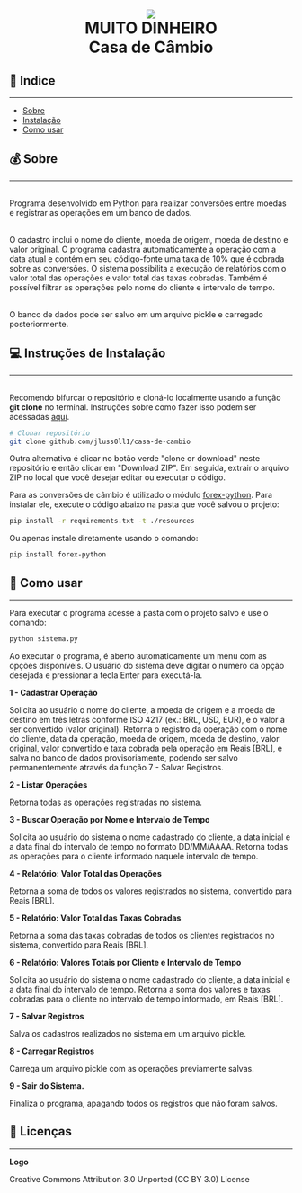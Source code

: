 <h1 align = 'center'> 
    <img src = 'https://i.ibb.co/W58n6fw/thumbnail-moeda.png'> 
    <br>MUITO DINHEIRO
    <br>Casa de Câmbio</br>
</h1>


## 📃 Indice
___

- [Sobre](#-sobre)
- [Instalação](#-instruções-de-instalação)
- [Como usar](#-como-usar)

##  💰 Sobre
___

<br>Programa desenvolvido em Python para realizar conversões entre moedas e registrar as operações em um banco de dados. </br>  
  
<br>O cadastro inclui o nome do cliente, moeda de origem, moeda de destino e valor original. O programa cadastra automaticamente a operação com a data atual e contém em seu código-fonte uma taxa de 10% que é cobrada sobre as conversões. O sistema possibilita a execução de relatórios com o valor total das operações e valor total das taxas cobradas. Também é possível filtrar as operações pelo nome do cliente e intervalo de tempo.</br>

<br>O banco de dados pode ser salvo em um arquivo pickle e carregado posteriormente.</br>

## 💻 Instruções de Instalação
___

<br>Recomendo  bifurcar o repositório e cloná-lo localmente usando a função **git clone** no terminal. Instruções sobre como fazer isso podem ser acessadas [aqui](
https://docs.github.com/pt/github/getting-started-with-github/fork-a-repo).
</br>

``` bash
# Clonar repositório
git clone github.com/jluss0ll1/casa-de-cambio
```
Outra alternativa é clicar no botão verde "clone or download" neste repositório e então clicar em "Download ZIP". Em seguida, extrair o arquivo ZIP no local que você desejar editar ou executar o código.

Para as conversões de câmbio é utilizado o módulo [forex-python](https://pypi.org/project/forex-python/). Para instalar ele, execute o código abaixo na pasta que você salvou o projeto:

```bash
pip install -r requirements.txt -t ./resources
```

Ou apenas instale diretamente usando o comando:

```bash
pip install forex-python
```

## 📝 Como usar
___

Para executar o programa acesse a pasta com o projeto salvo e use o comando: 

```bash
python sistema.py
```

Ao executar o programa, é aberto automaticamente um menu com as opções disponíveis. O usuário do sistema deve digitar o número da opção desejada e pressionar a tecla Enter para executá-la.

**1 - Cadastrar Operação**

Solicita ao usuário o nome do cliente, a moeda de origem e a moeda de destino em três letras conforme ISO 4217 (ex.: BRL, USD, EUR), e o valor a ser convertido (valor original). Retorna o registro da operação com o nome do cliente, data da operação, moeda de origem, moeda de destino, valor original, valor convertido e taxa cobrada pela operação em Reais [BRL], e salva no banco de dados provisoriamente, podendo ser salvo permanentemente através da função 7 - Salvar Registros.

**2 - Listar Operações**

Retorna todas as operações registradas no sistema.

**3 - Buscar Operação por Nome e Intervalo de Tempo**

Solicita ao usuário do sistema o nome cadastrado do cliente, a data inicial e a data final do intervalo de tempo no formato DD/MM/AAAA. Retorna todas as operações para o cliente informado naquele intervalo de tempo.

**4 - Relatório: Valor Total das Operações**

Retorna a soma de todos os valores registrados no sistema, convertido para Reais [BRL].

**5 - Relatório: Valor Total das Taxas Cobradas**

Retorna a soma das taxas cobradas de todos os clientes registrados no sistema, convertido para Reais [BRL].

**6 - Relatório: Valores Totais por Cliente e Intervalo de Tempo**

Solicita ao usuário do sistema o nome cadastrado do cliente, a data inicial e a data final do intervalo de tempo. Retorna a soma dos valores e taxas cobradas para o cliente no intervalo de tempo informado, em Reais [BRL].

**7 - Salvar Registros**

Salva os cadastros realizados no sistema em um arquivo pickle.

**8 - Carregar Registros**

Carrega um arquivo pickle com as operações previamente salvas.

**9 - Sair do Sistema.** 

Finaliza o programa, apagando todos os registros que não foram salvos.

## 🔖 Licenças
---

**Logo**

Creative Commons Attribution 3.0 Unported (CC BY 3.0) License


